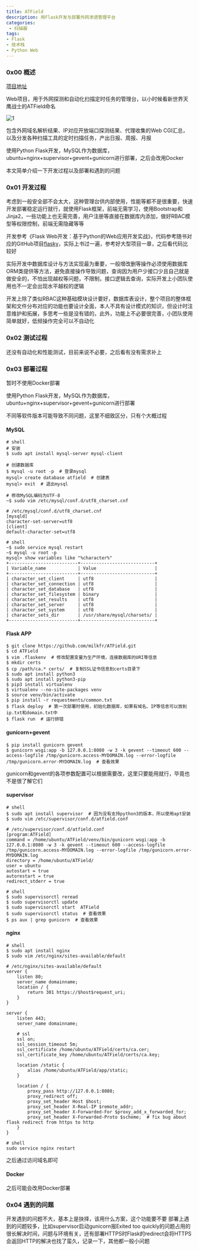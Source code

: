 ```yaml
---
title: ATField
description: 用Flask开发与部署外网渗透管理平台
categories:
 - 扫描器
tags:
- Flask
- 技术栈
- Python Web
---
```


### 0x00 概述
[项目地址](https://github.com/milkfr/ATField)

Web项目，用于外网探测和自动化扫描定时任务的管理台，以小时候看新世界天鹰战士的ATField命名

![1](https://milkfr.github.io/assets/images/posts/2018-09-11-atfield/1.png)

包含外网域名解析结果、IP对应开放端口探测结果、代理收集的Web CGI汇总，以及分发各种扫描工具的定时扫描任务，产出日报、周报、月报

使用Python Flask开发，MySQL作为数据库，ubuntu+nginx+supervisor+gevent+gunicorn进行部署，之后会改用Docker

本文简单介绍一下开发过程以及部署和遇到的问题


### 0x01 开发过程
考虑到一般安全部不会太大，这种管理台供内部使用，性能等都不是很重要，快速开发部署稳定运行就行，就使用Flask框架，前端无需学习，使用Bootstrap和Jinja2，一些功能上也无需完善，用户注册等直接在数据库内添加，做好RBAC模型等权限控制，前端无需隐藏等等

开发参考《Flask Web开发：基于Python的Web应用开发实战》，代码参考随书对应的GitHub项目[flasky](https://github.com/miguelgrinberg/flasky)，实际上书过一遍，参考好大型项目一章，之后看代码比较好

实际开发中数据库设计与方法实现最为重要，一般增改删等操作必须使用数据库ORM类提供等方法，避免直接操作导致问题，查询因为用户少接口少且自己就是做安全的，不怕出现越权等问题，不限制，接口逻辑去查询，实际开发上小团队使用也不一定会出现水平越权的逻辑

开发上除了类似RBAC这种基础模块设计要好，数据库表设计，整个项目的整体框架和文件分布对应的功能也要设计全面，本人不具有设计模式的知识，但设计时注意维护和拓展，多思考一些是没有错的，此外，功能上不必要很完善，小团队使用简单就好，低频操作完全可以不自动化

### 0x02 测试过程
还没有自动化和性能测试，目前来说不必要，之后看有没有需求补上

### 0x03 部署过程
暂时不使用Docker部署

使用Python Flask开发，MySQL作为数据库，ubuntu+nginx+supervisor+gevent+gunicorn进行部署

不同等软件版本可能导致不同问题，这里不细致区分，只有个大概过程

#### MySQL
```
# shell
# 安装
$ sudo apt install mysql-server mysql-client

# 创建数据库
$ mysql -u root -p  # 登录mysql
mysql> create database atfield  # 创建表
mysql> exit  # 退出mysql

# 修改MySQL编码为UTF-8
~$ sudo vim /etc/mysql/conf.d/utf8_charset.cnf

# /etc/mysql/conf.d/utf8_charset.cnf
[mysqld]
character-set-server=utf8
[client]
default-character-set=utf8

# shell
~$ sudo service mysql restart
~$ mysql -u root -p
mysql> show variables like "%character%"
+--------------------------+----------------------------+
| Variable_name            | Value                      |
+--------------------------+----------------------------+
| character_set_client     | utf8                       |
| character_set_connection | utf8                       |
| character_set_database   | utf8                       |
| character_set_filesystem | binary                     |
| character_set_results    | utf8                       |
| character_set_server     | utf8                       |
| character_set_system     | utf8                       |
| character_sets_dir       | /usr/share/mysql/charsets/ |
+--------------------------+----------------------------+ 
```

#### Flask APP
```
$ git clone https://github.com/milkfr/ATField.git
$ cd ATField
$ vim .flaskenv  # 修改配置变量为生产环境，连接数据库的URI等信息
$ mkdir certs
$ cp /path/ca.* certs/  # 复制SSL证书信息到certs目录下
$ sudo apt install python3
$ sudo apt install python3-pip
$ pip3 install virtualenv
$ virtualenv --no-site-packages venv
$ source venv/bin/activate
$ pip install -r requestments/common.txt
$ flask deploy  # 第一次部署时使用，初始化数据库，如果有域名、IP等信息可以放到ip.txt和domain.txt中
$ flask run  # 运行排错
```

#### gunicorn+gevent
```
$ pip install gunicorn gevent
$ gunicorn wsgi:app -b 127.0.0.1:8080 -w 3 -k gevent --timeout 600 --access-logfile /tmp/gunicorn.access-MYDOMAIN.log --error-logfile /tmp/gunicorn.error-MYDOMAIN.log  # 查看效果
```

gunicorn和gevent的各项参数配置可以根据需要改，这里只要能用就行，毕竟也不是很了解它们

#### supervisor
```
# shell
$ sudo apt install supervisor  # 因为没有支持python3的版本，所以使用apt安装
$ sudo vim /etc/supervisor/conf.d/atfield.conf

# /etc/supervisor/conf.d/atfield.conf
[program:ATField]
command = /home/ubuntu/ATField/venv/bin/gunicorn wsgi:app -b 127.0.0.1:8080 -w 3 -k gevent --timeout 600 --access-logfile /tmp/gunicorn.access-MYDOMAIN.log --error-logfile /tmp/gunicorn.error-MYDOMAIN.log
directory = /home/ubuntu/ATField/
user = ubuntu
autostart = true
autorestart = true
redirect_stderr = true

# shell
$ sudo supervisorctl reread
$ sudo supervisorctl update
$ sudo supervisorctl start  ATField
$ sudo supervisorctl status  # 查看效果
$ ps aux | grep gunicorn  # 查看效果
```

#### nginx
```
# shell
$ sudo apt install nginx
$ sudo vim /etc/nginx/sites-available/default

# /etc/nginx/sites-available/default
server {
    listen 80;
    server_name domainname;
    location / {
        return 301 https://$host$request_uri;
    }
}

server {
    listen 443;
    server_name domainname;

    # ssl
    ssl on;
    ssl_session_timeout 5m;
    ssl_certificate /home/ubuntu/ATField/certs/ca.cer;
    ssl_certificate_key /home/ubuntu/ATField/certs/ca.key;

    location /static {
        alias /home/ubuntu/ATField/app/static;
    }

    location / {
        proxy_pass http://127.0.0.1:8080;
        proxy_redirect off;
        proxy_set_header Host $host;
        proxy_set_header X-Real-IP $remote_addr;
        proxy_set_header X-Forwarded-For $proxy_add_x_forwarded_for;
        proxy_set_header X-Forwarded-Proto $scheme;  # fix bug about flask redirect from https to http
    }
}

# shell
sudo service nginx restart
```

之后通过访问域名即可

#### Docker
之后可能会改用Docker部署

### 0x04 遇到的问题
开发遇到的问题不大，基本上是抉择，该用什么方案，这个功能要不要
部署上遇到的问题较多，比如supervisor启动gunicorn报Exited too quickly的问题占用的很长解决时间，问题与环境有关，还有部署HTTPS时Flask的redirect会将HTTPS会返回HTTP的解决也找了蛮久，记录一下，其他都一般小问题

